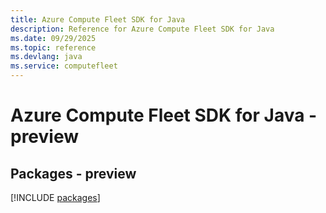 ```yaml
---
title: Azure Compute Fleet SDK for Java
description: Reference for Azure Compute Fleet SDK for Java
ms.date: 09/29/2025
ms.topic: reference
ms.devlang: java
ms.service: computefleet
---
```

# Azure Compute Fleet SDK for Java - preview
## Packages - preview
[!INCLUDE [packages](compute-fleet-index.md)]